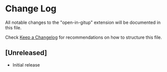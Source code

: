 # Change Log
All notable changes to the "open-in-gitup" extension will be documented in this file.

Check [Keep a Changelog](http://keepachangelog.com/) for recommendations on how to structure this file.

## [Unreleased]
- Initial release
